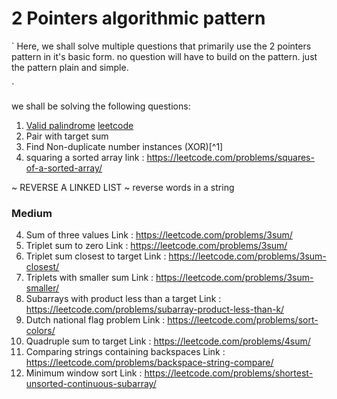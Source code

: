 # 2 Pointers algorithmic pattern

`
Here, we shall solve multiple questions that primarily use the 2 pointers pattern in it's basic form. no question will have to build on the pattern. just the pattern plain and simple.

`

we shall be solving the following questions:

1. [Valid palindrome](125/valid-palindrome.js) [leetcode](https://leetcode.com/problems/valid-palindrome/description/)
2. Pair with target sum
3. Find Non-duplicate number instances (XOR)[^1]
4. squaring a sorted array  link : https://leetcode.com/problems/squares-of-a-sorted-array/

~ REVERSE A LINKED LIST ~
reverse words in a string

### Medium
4. Sum of three values Link : https://leetcode.com/problems/3sum/
5. Triplet sum to zero Link : https://leetcode.com/problems/3sum/
6. Triplet sum closest to target Link : https://leetcode.com/problems/3sum-closest/
7. Triplets with smaller sum Link : https://leetcode.com/problems/3sum-smaller/
8. Subarrays with product less than a target Link : https://leetcode.com/problems/subarray-product-less-than-k/
9. Dutch national flag problem Link : https://leetcode.com/problems/sort-colors/
10. Quadruple sum to target Link : https://leetcode.com/problems/4sum/
11. Comparing strings containing backspaces Link : https://leetcode.com/problems/backspace-string-compare/
12. Minimum window sort Link : https://leetcode.com/problems/shortest-unsorted-continuous-subarray/